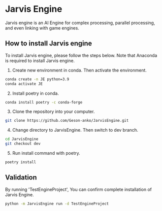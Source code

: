 # Jarvis Engine
Jarvis engine is an AI Engine for complex processing, parallel processing, and even linking with game engines.

## How to install Jarvis engine
To install Jarvis engine, please follow the steps below. Note that Anaconda is required to install Jarvis engine.

1. Create new environment in conda. Then activate the environment.
```bash
conda create -n JE python=3.9
conda activate JE
```
2. Install poetry in conda.
```bash
conda install poetry -c conda-forge
```
3. Clone the repository into your computer.
```bash
git clone https://github.com/Geson-anko/JarvisEngine.git
```
4. Change directory to JarvisEngine. Then switch to dev branch.
```bash
cd JarvisEngine
git checkout dev
```
5. Run install command with poetry.
```bash
poetry install
```

## Validation
By running 'TestEngineProject', You can confirm complete installation of Jarvis Engine.
```bash
python -m JarvisEngine run -d TestEngineProject
```

